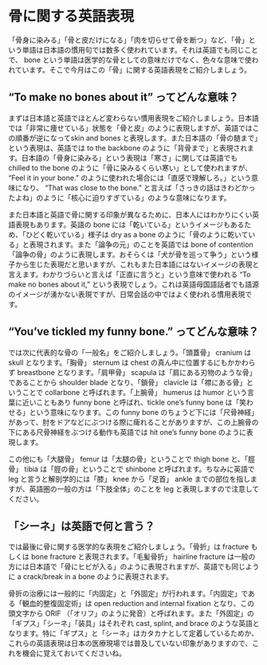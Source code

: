 # 骨に関する英語表現

「骨身に染みる」「骨と皮だけになる」「肉を切らせて骨を断つ」など、「骨」という単語は日本語の慣用句では数多く使われています。それは英語でも同じことで、 bone という単語は医学的な骨としての意味だけでなく、色々な意味で使われています。そこで今月はこの「骨」に関する英語表現をご紹介しましょう。

## “To make no bones about it” ってどんな意味？

まずは日本語と英語でほとんど変わらない慣用表現をご紹介しましょう。日本語では「非常に痩せている」状態を「骨と皮」のように表現しますが、英語ではこの順番が逆になってskin and bones と表現します。また日本語の「骨の髄まで」という表現は、英語では to the backbone のように「背骨まで」と表現されます。日本語の「骨身に染みる」という表現は「寒さ」に関しては英語でも chilled to the bone のように「骨に染みるくらい寒い」として使われますが、 “Feel it in your bone.” のように使われた場合には「直感で理解しろ。」という意味になり、 “That was close to the bone.” と言えば「さっきの話はきわどかったよね」のように「核心に迫りすぎている」のような意味になります。

また日本語と英語で骨に関する印象が異なるために、日本人にはわかりにくい英語表現もあります。英語の bone には「乾いている」というイメージもあるため、「ひどく乾いている」様子は dry as a bone のように「骨のように乾いている」と表現されます。また「論争の元」のことを英語では bone of contention 「論争の骨」のように表現します。おそらくは「犬が骨を巡って争う」という様子から生じた表現だと思いますが、これもまた日本語にはないイメージの表現と言えます。わかりづらいと言えば「正直に言うと」という意味で使われる “To make no bones about it,” という表現でしょう。これは英語母国語話者でも語源のイメージが湧かない表現ですが、日常会話の中ではよく使われる慣用表現です。

## “You’ve tickled my funny bone.” ってどんな意味？

では次に代表的な骨の「一般名」をご紹介しましょう。「頭蓋骨」 cranium は skull となります。「胸骨」 sternum は chest の真ん中に位置するにもかかわらず breastbone となります。「肩甲骨」 scapula は「肩にある刃物のような骨」であることから shoulder blade となり、「鎖骨」 clavicle は「襟にある骨」ということで collarbone と呼ばれます。「上腕骨」 humerus は humor という言葉に近いこともあり funny bone と呼ばれ、tickle one’s funny bone は「笑わせる」という意味になります。この funny bone のちょうど下には「尺骨神経」があって、肘をドアなどにぶつける際に痺れることがありますが、この上腕骨の下にある尺骨神経をぶつける動作も英語では hit one’s funny bone のように表現します。

この他にも「大腿骨」 femur は「太腿の骨」ということで thigh bone と、「脛骨」 tibia は「脛の骨」ということで shinbone と呼ばれます。ちなみに英語で leg と言うと解剖学的には「膝」 knee から「足首」 ankle までの部位を指しますが、英語圏の一般の方は「下肢全体」のことを leg と表現しますので注意してください。

## 「シーネ」は英語で何と言う？

では最後に骨に関する医学的な表現をご紹介しましょう。「骨折」は fracture もしくは bone fracture と表現されます。「毛髪骨折」 hairline fracture は一般の方には日本語で「骨にヒビが入る」のように表現されますが、英語でも同じように a crack/break in a bone のように表現されます。

骨折の治療には一般的に「内固定」と「外固定」が行われます。「内固定」である「観血的整復固定術」は open reduction and internal fixation となり、この頭文字から ORIF （「オリフ」のように発音）と呼ばれます。また「外固定」の 「ギプス」「シーネ」「装具」はそれぞれ cast, splint, and brace のような英語となります。特に「ギプス」と「シーネ」はカタカナとして定着しているためか、これらの英語表現は日本の医療現場では普及していない印象がありますので、これを機会に覚えておいてくださいね。
